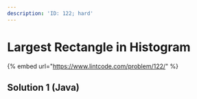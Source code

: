 ```yaml
---
description: 'ID: 122; hard'
---
```


# Largest Rectangle in Histogram

{% embed url="https://www.lintcode.com/problem/122/" %}

## Solution 1 \(Java\)

```java

```

